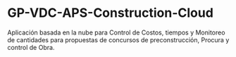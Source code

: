 # GP-VDC-APS-Construction-Cloud
Aplicación basada en la nube para Control de Costos, tiempos y Monitoreo de cantidades para propuestas de concursos de preconstrucción, Procura y control de Obra.
